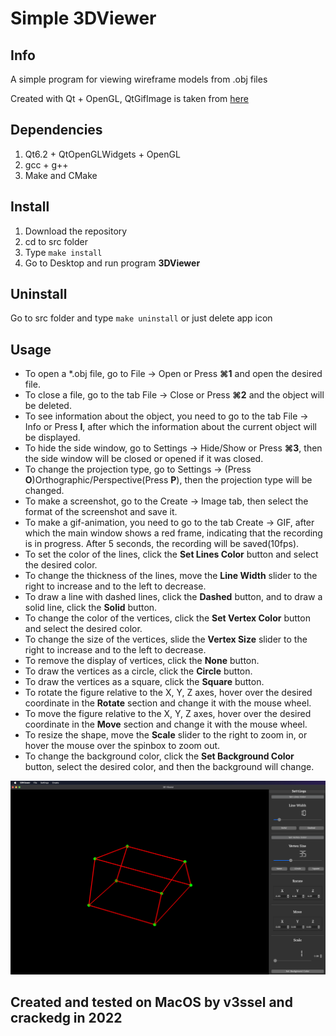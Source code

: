 # Simple 3DViewer

## Info
A simple program for viewing wireframe models from .obj files

Created with Qt + OpenGL, QtGifImage is taken from [here](https://github.com/dbzhang800/QtGifImage)

## Dependencies
1. Qt6.2 + QtOpenGLWidgets + OpenGL
2. gcc + g++
3. Make and CMake


## Install
1. Download the repository
2. cd to src folder
3. Type `make install`
4. Go to Desktop and run program **3DViewer**

## Uninstall
Go to src folder and type `make uninstall` or just delete app icon

## Usage
* To open a *.obj file, go to File -> Open or Press **⌘1** and open the desired file.
* To close a file, go to the tab File -> Close or Press **⌘2** and the object will be deleted.
* To see information about the object, you need to go to the tab File -> Info or Press **I**, after which the information about the current object will be displayed.
* To hide the side window, go to Settings -> Hide/Show or Press **⌘3**, then the side window will be closed or opened if it was closed.
* To change the projection type, go to Settings -> (Press **O**)Orthographic/Perspective(Press **P**), then the projection type will be changed.
* To make a screenshot, go to the Create -> Image tab, then select the format of the screenshot and save it.
* To make a gif-animation, you need to go to the tab Create -> GIF, after which the main window shows a red frame, indicating that the recording is in progress. After 5 seconds, the recording will be saved(10fps).
* To set the color of the lines, click the **Set Lines Color** button and select the desired color.
* To change the thickness of the lines, move the **Line Width** slider to the right to increase and to the left to decrease.
* To draw a line with dashed lines, click the **Dashed** button, and to draw a solid line, click the **Solid** button.
* To change the color of the vertices, click the **Set Vertex Color** button and select the desired color.
* To change the size of the vertices, slide the **Vertex Size** slider to the right to increase and to the left to decrease.
* To remove the display of vertices, click the **None** button.
* To draw the vertices as a circle, click the **Circle** button.
* To draw the vertices as a square, click the **Square** button.
* To rotate the figure relative to the X, Y, Z axes, hover over the desired coordinate in the **Rotate** section and change it with the mouse wheel.
* To move the figure relative to the X, Y, Z axes, hover over the desired coordinate in the **Move** section and change it with the mouse wheel.
* To resize the shape, move the **Scale** slider to the right to zoom in, or hover the mouse over the spinbox to zoom out.
* To change the background color, click the **Set Background Color** button, select the desired color, and then the background will change.

![3DViewer](misc/image.png)

## Created and tested on MacOS by v3ssel and crackedg in 2022
